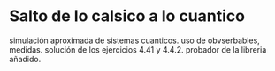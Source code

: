 # Salto de lo calsico a lo cuantico
simulación aproximada de sistemas cuanticos.
uso de obvserbables, medidas.
solución de los ejercicios 4.41 y 4.4.2.
probador de la libreria añadido.
